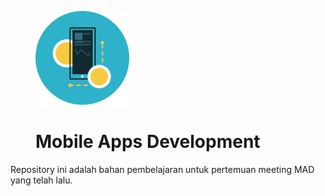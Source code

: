 <figure>
<img src="mad_logo.png" width="150" height="150"> 
<br>
<h1>Mobile Apps Development</h1>
</figure>

Repository ini adalah bahan pembelajaran untuk pertemuan meeting MAD yang telah lalu. 